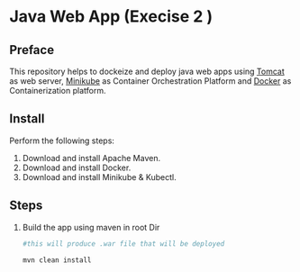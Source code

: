 # Java Web App (Execise 2 )

## Preface
This repository helps to dockeize and deploy java web apps using [Tomcat](https://tomcat.apache.org/) as web server, [Minikube](https://minikube.sigs.k8s.io/docs/) as Container Orchestration Platform and [Docker](https://www.docker.com/) as Containerization platform.


## Install
Perform the following steps:
1. Download and install Apache Maven.
1. Download and install Docker.
1. Download and install Minikube & Kubectl.

## Steps
1. Build the app using maven in root Dir
    ```bash
    #this will produce .war file that will be deployed 

    mvn clean install
    ```


